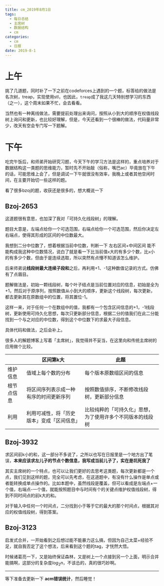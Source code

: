```yaml
---
title: cm_2019年8月1日
tags: 
  - 每日总结
  - 主席树
  - 数据结构
  - cm
categories:
  - cm
  - 日报
date: 2019-8-1
---
```


# 上午

挑了几道题，同时补了一下之前在codeforces上遇到的一个题，标答给的做法是名次树，treap，实现使用stl，也因此，`treap`成了我这几天特别想学习的东西（之一），这个周末如果不忙，会去看看。

当然也有一种离线做法，需要提前处理出来询问，按照从小到大的顺序在权值线段树上询问和更新，也比较好理解，但是，今天还看到一个很棒的做法，代码量非常少，改天有空会专门写一下题解。

# 下午

吃完午饭后，和师弟开始研究习题，今天下午的学习方法是这样的，重点培养对于数据结构这一类题的思维能力，暂时先不开始敲（俗称，嘴巴ac）毕竟放在下午的话，可能思维上会了，但是调试一下午就很没有效率，我晚上或者其他空闲时间，在主要开始切一些这样的题。

看了很多bzoj的题，收获还是很多的，想大概说一下
<!-- more -->
## Bzoj-2653

这道题很有意思，也加深了我对「可持久化线段树」的理解。

题目大意是，左端点给你一个可选范围，右端点给你一个可选范围，然后你决定左右端点，使得其形成的区间的中位数最大。

我想到二分中位数了，想着根据当前中位数，判断一下 左右区间+中间区间 能不能构成我这种中位数情况，说白了就是看一下比当前值`x`大的有多少个数，比`x`小的有多少个数，但由于是连续选取，所以突然有点懵不知道该怎么维护。

后来师弟说**线段树最大连续子段和**之后，再利用+1、-1这种数值记录的方式。仿佛有了点眉目。

题解做法是，初始一颗线段树，每个叶子结点是当前位置对应的信息，初始是全为+1，然后对于原序列，按照数值从小到大的顺序，更新这个线段树，每次更新，都去更新其在原数组中的位置，将其置位-1。

这样一来，对于任何一个在数组中的值，我都有一个包含区间信息的+1，-1线段树，更新使用可持久化思想，每次只更新部分信息，根据二分的值我们在此二分能找到一个与之对应的中位数，得到这个中位数下的求最大子段信息。

具体代码和做法，之后会补上。

很多人的解题博客上写着「主席树」，我觉得并不妥当，在这里向和传统主席树的应用做个比较。

| |区间第k大|此题|
|---|---- | ---- |
| 维护信息 | 值域上每个数的分布 | 每个版本原数组区间的信息 |
| 根节点信息 | 将区间序列表示成一种有序的时间更新序列 | 按照数值排序，不断修改线段树，更新部分信息 |
| 利用 | 利用可减性，将「历史版本」变成「区间信息」 | 比较纯粹的「可持久化」思想，为了使用许多个不同版本的线段树 |



## Bzoj-3932

求区间前k小的和，这一部分不多说了，之所以也写在日报里是一个地方出了笔误，**本来应该求左儿子的节点个数信息，我写成当前儿子了，实在是坑死我了**

其实主席树的一个特点，也可以让我们更好的去思考这类题，每次更新都是一个点，我们见到这样的题，完全可以先考虑，在这道题中，有没有什么操作是单点或者能转换成单点操作的。比如本题中，虽然线段是覆盖，但可以看成是左端点+一个值，右端点-一个值，就能按照题目中与时间有个的关键点维护权值线段树，得到不同时间点的前k大的和。

对于输入中任何一个时间点，二分找到小于等于它的最大的那个时间点，根据其对应的权值线段树，得到答案。

## Bzoj-3123

启发式合并，一开始看到之后想过能不能暴力这么搞，但因为自己太菜+经验不足，就自我否定了这个想法，后来看到这个题的tag，才恍然大悟。

时候诸葛亮一下，又是始终保证森林，又是树上一个点接到另一个上面，明示合并能搞啊，这部分的复杂度$log_{2}n$，不该怂的，真的很巧妙啊。

---

等下准备去更新一下 **acm错误统计**，然后睡觉！ 

